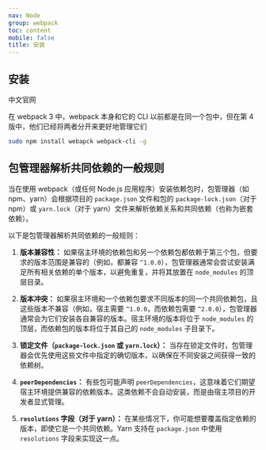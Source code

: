 ```yaml
---
nav: Node
group: webpack
toc: content
mobile: false
title: 安装
---
```


## 安装

<a target='_blank' src="https://www.webpackjs.com/concepts/">中文官网</a>

在 webpack 3 中，webpack 本身和它的 CLI 以前都是在同一个包中，但在第 4 版中，他们已经将两者分开来更好地管理它们

```bash
sudo npm install webapck webpack-cli -g
```

## 包管理器解析共同依赖的一般规则

当在使用 webpack（或任何 Node.js 应用程序）安装依赖包时，包管理器（如 npm、yarn）会根据项目的 `package.json` 文件和包的 `package-lock.json`（对于 npm）或 `yarn.lock`（对于 yarn）文件来解析依赖关系和共同依赖（也称为嵌套依赖）。

以下是包管理器解析共同依赖的一般规则：

1. **版本兼容性：** 如果宿主环境的依赖包和另一个依赖包都依赖于第三个包，但要求的版本范围是兼容的（例如，都兼容 `^1.0.0`），包管理器通常会尝试安装满足所有相关依赖的单个版本，以避免重复，并将其放置在 `node_modules` 的顶层目录。

2. **版本冲突：** 如果宿主环境和一个依赖包要求不同版本的同一个共同依赖包，且这些版本不兼容（例如，宿主需要 `^1.0.0`，而依赖包需要 `^2.0.0`），包管理器通常会为它们安装各自兼容的版本。宿主环境的版本将位于 `node_modules` 的顶层，而依赖包的版本将位于其自己的 `node_modules` 子目录下。

3. **锁定文件（`package-lock.json` 或 `yarn.lock`）：** 当存在锁定文件时，包管理器会优先使用这些文件中指定的确切版本，以确保在不同安装之间获得一致的依赖树。

4. **`peerDependencies`：** 有些包可能声明 `peerDependencies`，这意味着它们期望宿主环境提供兼容的依赖版本。这类依赖不会自动安装，而是由宿主项目的开发者显式管理。

5. **`resolutions` 字段（对于 yarn）：** 在某些情况下，你可能想要覆盖指定依赖的版本，即使它是一个共同依赖。Yarn 支持在 `package.json` 中使用 `resolutions` 字段来实现这一点。
